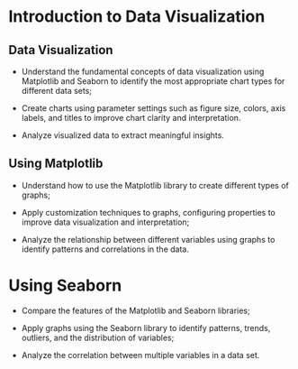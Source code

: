 # Introduction to Data Visualization

## Data Visualization

- Understand the fundamental concepts of data visualization using Matplotlib and Seaborn to identify the most appropriate chart types for different data sets;

- Create charts using parameter settings such as figure size, colors, axis labels, and titles to improve chart clarity and interpretation.

- Analyze visualized data to extract meaningful insights.

## Using Matplotlib
- Understand how to use the Matplotlib library to create different types of graphs;

- Apply customization techniques to graphs, configuring properties to improve data visualization and interpretation;

- Analyze the relationship between different variables using graphs to identify patterns and correlations in the data.

# Using Seaborn

- Compare the features of the Matplotlib and Seaborn libraries;

- Apply graphs using the Seaborn library to identify patterns, trends, outliers, and the distribution of variables;

- Analyze the correlation between multiple variables in a data set.

